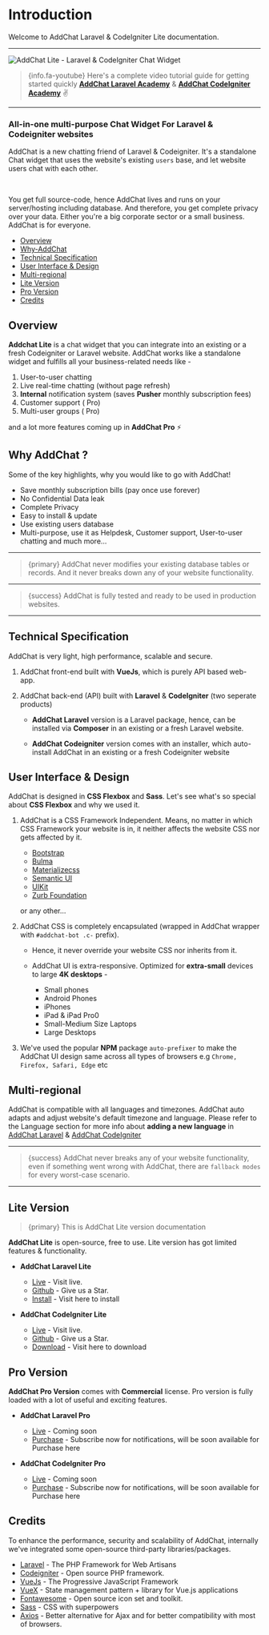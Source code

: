 # Introduction

Welcome to AddChat Laravel & CodeIgniter Lite documentation.

---

![AddChat Lite - Laravel & CodeIgniter Chat Widget](https://addchat-docs.classiebit.com/images/addchat-docs-banner-1.jpg "AddChat Lite - Laravel & CodeIgniter Chat Widget")


> {info.fa-youtube} Here's a complete video tutorial guide for getting started quickly **[AddChat Laravel Academy](https://classiebit.com/academy/addchat-laravel/getting-started)** & **[AddChat CodeIgniter Academy](https://classiebit.com/academy/addchat-codeigniter/getting-started)** ✌️

---

### All-in-one multi-purpose Chat Widget For Laravel & Codeigniter websites

AddChat is a new chatting friend of Laravel & Codeigniter. It's a standalone Chat widget that uses the website's existing `users` base, and let website users chat with each other. 

<br>

You get full source-code, hence AddChat lives and runs on your server/hosting including database. And therefore, you get complete privacy over your data. Either you're a big corporate sector or a small business. AddChat is for everyone.


- [Overview](#Overview)
- [Why-AddChat](#Why-AddChat)
- [Technical Specification](#Technical-Specification)
- [User Interface & Design](#User-Interface-Design)
- [Multi-regional](#Multi-regional)
- [Lite Version](#Lite-version)
- [Pro Version](#Pro-version)
- [Credits](#Credits)


<a name="Overview"></a>
## Overview

**Addchat Lite** is a chat widget that you can integrate into an existing or a fresh Codeigniter or Laravel website. AddChat works like a standalone widget and fulfills all your business-related needs like -

1. User-to-user chatting
2. Live real-time chatting (without page refresh)
3. **Internal** notification system (saves **Pusher** monthly subscription fees)
4. Customer support (<larecipe-badge type="black" circle icon="fa fa-lock"></larecipe-badge> Pro)
5. Multi-user groups (<larecipe-badge type="black" circle icon="fa fa-lock"></larecipe-badge> Pro)

and a lot more features coming up in **AddChat Pro** ⚡️


<a name="Why-AddChat"></a>
## Why AddChat ?

Some of the key highlights, why you would like to go with AddChat!

- Save monthly subscription bills (pay once use forever)
- No Confidential Data leak
- Complete Privacy
- Easy to install & update
- Use existing users database
- Multi-purpose, use it as Helpdesk, Customer support, User-to-user chatting and much more...

---

>{primary} AddChat never modifies your existing database tables or records. And it never breaks down any of your website functionality.

---

>{success} AddChat is fully tested and ready to be used in production websites. 

---


<a name="Technical-Specification"></a>
## Technical Specification

AddChat is very light, high performance, scalable and secure.

1. AddChat front-end built with **VueJs**, which is purely API based web-app.

2. AddChat back-end (API) built with **Laravel** & **CodeIgniter** (two seperate products) 

    - **AddChat Laravel** version is a Laravel package, hence, can be installed via **Composer** in an existing or a fresh Laravel website.

    - **AddChat Codeigniter** version comes with an installer, which auto-install AddChat in an existing or a fresh Codeigniter website



<a name="User-Interface-Design"></a>
## User Interface & Design

AddChat is designed in **CSS Flexbox** and **Sass**. Let's see what's so special about **CSS Flexbox** and why we used it.

1. AddChat is a CSS Framework Independent. Means, no matter in which CSS Framework your website is in, it neither affects the website CSS nor gets affected by it.

    - [Bootstrap](https://getbootstrap.com/) 
    - [Bulma](https://bulma.io/) 
    - [Materializecss](https://materializecss.com/) 
    - [Semantic UI](https://semantic-ui.com/) 
    - [UIKit](https://getuikit.com/) 
    - [Zurb Foundation](https://foundation.zurb.com/) 

    or any other...

2. AddChat CSS is completely encapsulated (wrapped in AddChat wrapper with `#addchat-bot .c-` prefix).
    - Hence, it never override your website CSS nor inherits from it.

    - AddChat UI is extra-responsive. Optimized for **extra-small** devices to large **4K desktops** -

        * Small phones
        * Android Phones
        * iPhones
        * iPad & iPad Pro0
        * Small-Medium Size Laptops
        * Large Desktops

3. We've used the popular **NPM** package `auto-prefixer` to make the AddChat UI design same across all types of browsers e.g `Chrome, Firefox, Safari, Edge` etc



<a name="Multi-regional"></a>
## Multi-regional

AddChat is compatible with all languages and timezones. AddChat auto adapts and adjust website's default timezone and language. Please refer to the Language section for more info about **adding a new language** in [AddChat Laravel](/{{route}}/{{version}}/admin/multi-language-laravel) & [AddChat CodeIgniter](/{{route}}/{{version}}/admin/multi-language-codeigniter)

--- 

>{success} AddChat never breaks any of your website functionality, even if something went wrong with AddChat, there are `fallback modes` for every worst-case scenario.

---


<a name="Lite-version"></a>
## Lite Version

>{primary} This is AddChat Lite version documentation

**AddChat Lite** is open-source, free to use. Lite version has got limited features & functionality.

- **AddChat Laravel Lite**

    + [Live](https://addchat-laravel.classiebit.com) - Visit live.
    + [Github](https://github.com/classiebit/addchat-laravel) - Give us a Star.
    + [Install](https://classiebit.com/addchat-laravel) - Visit here to install


- **AddChat CodeIgniter Lite**

    + [Live](https://addchat-codeigniter.classiebit.com) - Visit live.
    + [Github](https://github.com/classiebit/addchat-codeigniter) - Give us a Star.
    + [Download](https://classiebit.com/addchat-codeigniter) - Visit here to download


<a name="Pro-version"></a>
## Pro Version

**AddChat Pro Version** comes with **Commercial** license. Pro version is fully loaded with a lot of useful and exciting features.

- **AddChat Laravel Pro**

    + [Live](https://addchat-laravel-pro.classiebit.com) - Coming soon
    + [Purchase](https://classiebit.com/addchat-laravel-pro) - Subscribe now for notifications, will be soon available for Purchase here

- **AddChat CodeIgniter Pro**

    + [Live](https://addchat-codeigniter-pro.classiebit.com) - Coming soon
    + [Purchase](https://classiebit.com/addchat-codeigniter-pro) - Subscribe now for notifications, will be soon available for Purchase here



<a name="credits"></a>
## Credits

To enhance the performance, security and scalability of AddChat, internally we've integrated some open-source third-party libraries/packages.

+ [Laravel](https://laravel.com/) - The PHP Framework for Web Artisans
+ [Codeigniter](https://github.com/bcit-ci/CodeIgniter) - Open source PHP framework.
+ [VueJs](https://vuejs.org/) - The Progressive JavaScript Framework
+ [VueX](https://vuex.vuejs.org/) - State management pattern + library for Vue.js applications
+ [Fontawesome](https://github.com/FortAwesome/Font-Awesome/) - Open source icon set and toolkit.
+ [Sass](https://sass-lang.com/) - CSS with superpowers
+ [Axios](https://github.com/axios/axios) - Better alternative for Ajax and for better compatibility with most of browsers.  
